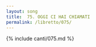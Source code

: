 ```yaml
---
layout: song
title:  75. OGGI CI HAI CHIAMATI
permalink: /libretto/075/
---
```

{% include canti/075.md %}   